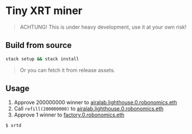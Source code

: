 Tiny XRT miner
==============

> ACHTUNG! This is under heavy development, use it at your own risk!

Build from source
-----------------

```bash
stack setup && stack install 
```

> Or you can fetch it from release assets.

Usage
-----

1. Approve 200000000 winner to [airalab.lighthouse.0.robonomics.eth](https://etherscan.io/address/airalab.lighthouse.0.robonomics.eth)
2. Call `refill(200000000)` to [airalab.lighthouse.0.robonomics.eth](https://etherscan.io/address/airalab.lighthouse.0.robonomics.eth)
3. Approve 1 winner to [factory.0.robonomics.eth](https://etherscan.io/address/factory.0.robonomics.eth)

```bash
$ xrtd
```
